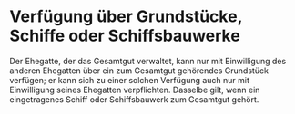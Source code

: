 # Verfügung über Grundstücke, Schiffe oder Schiffsbauwerke

Der Ehegatte, der das Gesamtgut verwaltet, kann nur mit Einwilligung des anderen Ehegatten über ein zum Gesamtgut gehörendes Grundstück verfügen; er kann sich zu einer solchen Verfügung auch nur mit Einwilligung seines Ehegatten verpflichten. Dasselbe gilt, wenn ein eingetragenes Schiff oder Schiffsbauwerk zum Gesamtgut gehört. 

